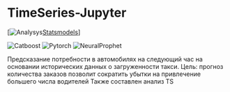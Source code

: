 # TimeSeries-Jupyter
[![Analysys][TimeSeries][Statsmodels]]

![Catboost](https://img.shields.io/badge/Catboost-cf8378?style=flat)
![Pytorch](https://img.shields.io/badge/Pytorch-cf8378?style=flat)
![NeuralProphet](https://img.shields.io/badge/NeuralProphet-cf8378?style=flat)


Предсказание потребности в автомобилях на следующий час на основании исторических данных о загруженности такси.
Цель: прогноз количества заказов позволит сократить убытки на привлечение большего числа водителей
Также составлен анализ TS









[Analysys]: https://img.shields.io/github/contributors/othneildrew/Best-README-Template.svg?style=for-the-badge
[TimeSeries]: https://img.shields.io/badge/TimeSeries-827141?style=flat
[Statsmodels]: https://img.shields.io/badge/Statsmodels-827141?style=flat
